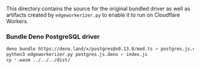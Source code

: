 This directory contains the source for the original bundled driver as well as artifacts created by
`edgeworkerizer.py` to enable it to run on Cloudflare Workers.

### Bundle Deno PostgreSQL driver

```sh
deno bundle https://deno.land/x/postgres@v0.13.0/mod.ts > postgres.js.deno
python3 edgeworkerizer.py postgres.js.deno > index.js
cp *.wasm ../../../dist/
```
